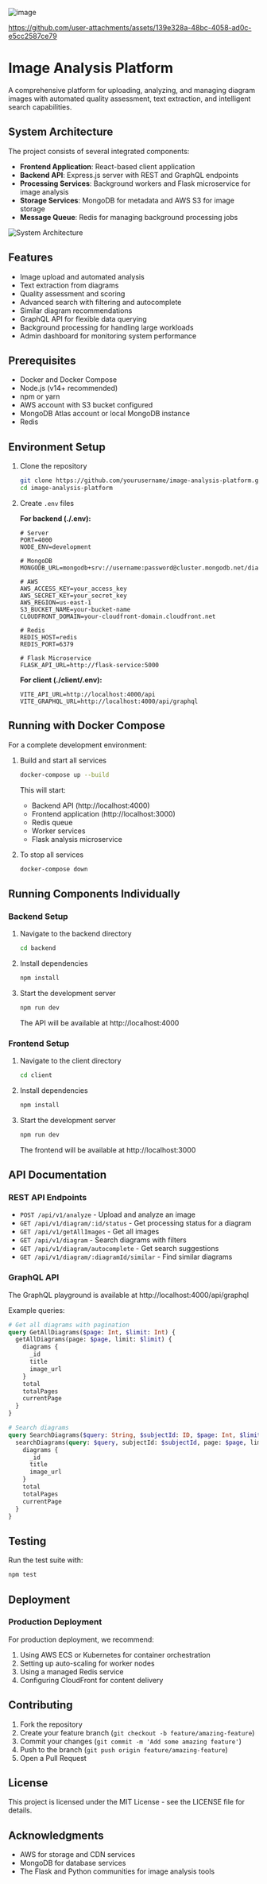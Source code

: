 ![image](https://github.com/user-attachments/assets/a2e2a602-61a6-4ac8-b481-fd3350701589)



https://github.com/user-attachments/assets/139e328a-48bc-4058-ad0c-e5cc2587ce79



# Image Analysis Platform

A comprehensive platform for uploading, analyzing, and managing diagram images with automated quality assessment, text extraction, and intelligent search capabilities.

## System Architecture

The project consists of several integrated components:
- **Frontend Application**: React-based client application
- **Backend API**: Express.js server with REST and GraphQL endpoints
- **Processing Services**: Background workers and Flask microservice for image analysis
- **Storage Services**: MongoDB for metadata and AWS S3 for image storage
- **Message Queue**: Redis for managing background processing jobs

![System Architecture](architecture-diagram.png)

## Features

- Image upload and automated analysis
- Text extraction from diagrams
- Quality assessment and scoring
- Advanced search with filtering and autocomplete
- Similar diagram recommendations
- GraphQL API for flexible data querying
- Background processing for handling large workloads
- Admin dashboard for monitoring system performance

## Prerequisites

- Docker and Docker Compose
- Node.js (v14+ recommended)
- npm or yarn
- AWS account with S3 bucket configured
- MongoDB Atlas account or local MongoDB instance
- Redis

## Environment Setup

1. Clone the repository
   ```bash
   git clone https://github.com/yourusername/image-analysis-platform.git
   cd image-analysis-platform
   ```

2. Create `.env` files

   **For backend (./.env):**
   ```
   # Server
   PORT=4000
   NODE_ENV=development

   # MongoDB
   MONGODB_URL=mongodb+srv://username:password@cluster.mongodb.net/diagrams

   # AWS
   AWS_ACCESS_KEY=your_access_key
   AWS_SECRET_KEY=your_secret_key
   AWS_REGION=us-east-1
   S3_BUCKET_NAME=your-bucket-name
   CLOUDFRONT_DOMAIN=your-cloudfront-domain.cloudfront.net

   # Redis
   REDIS_HOST=redis
   REDIS_PORT=6379

   # Flask Microservice
   FLASK_API_URL=http://flask-service:5000
   ```

   **For client (./client/.env):**
   ```
   VITE_API_URL=http://localhost:4000/api
   VITE_GRAPHQL_URL=http://localhost:4000/api/graphql
   ```

## Running with Docker Compose

For a complete development environment:

1. Build and start all services
   ```bash
   docker-compose up --build
   ```

   This will start:
   - Backend API (http://localhost:4000)
   - Frontend application (http://localhost:3000)
   - Redis queue
   - Worker services
   - Flask analysis microservice

2. To stop all services
   ```bash
   docker-compose down
   ```

## Running Components Individually

### Backend Setup

1. Navigate to the backend directory
   ```bash
   cd backend
   ```

2. Install dependencies
   ```bash
   npm install
   ```

3. Start the development server
   ```bash
   npm run dev
   ```

   The API will be available at http://localhost:4000

### Frontend Setup

1. Navigate to the client directory
   ```bash
   cd client
   ```

2. Install dependencies
   ```bash
   npm install
   ```

3. Start the development server
   ```bash
   npm run dev
   ```

   The frontend will be available at http://localhost:3000

## API Documentation

### REST API Endpoints

- `POST /api/v1/analyze` - Upload and analyze an image
- `GET /api/v1/diagram/:id/status` - Get processing status for a diagram
- `GET /api/v1/getAllImages` - Get all images
- `GET /api/v1/diagram` - Search diagrams with filters
- `GET /api/v1/diagram/autocomplete` - Get search suggestions
- `GET /api/v1/diagram/:diagramId/similar` - Find similar diagrams

### GraphQL API

The GraphQL playground is available at http://localhost:4000/api/graphql

Example queries:
```graphql
# Get all diagrams with pagination
query GetAllDiagrams($page: Int, $limit: Int) {
  getAllDiagrams(page: $page, limit: $limit) {
    diagrams {
      _id
      title
      image_url
    }
    total
    totalPages
    currentPage
  }
}

# Search diagrams
query SearchDiagrams($query: String, $subjectId: ID, $page: Int, $limit: Int) {
  searchDiagrams(query: $query, subjectId: $subjectId, page: $page, limit: $limit) {
    diagrams {
      _id
      title
      image_url
    }
    total
    totalPages
    currentPage
  }
}
```

## Testing

Run the test suite with:

```bash
npm test
```

## Deployment

### Production Deployment

For production deployment, we recommend:

1. Using AWS ECS or Kubernetes for container orchestration
2. Setting up auto-scaling for worker nodes
3. Using a managed Redis service
4. Configuring CloudFront for content delivery

## Contributing

1. Fork the repository
2. Create your feature branch (`git checkout -b feature/amazing-feature`)
3. Commit your changes (`git commit -m 'Add some amazing feature'`)
4. Push to the branch (`git push origin feature/amazing-feature`)
5. Open a Pull Request

## License

This project is licensed under the MIT License - see the LICENSE file for details.

## Acknowledgments

- AWS for storage and CDN services
- MongoDB for database services
- The Flask and Python communities for image analysis tools
